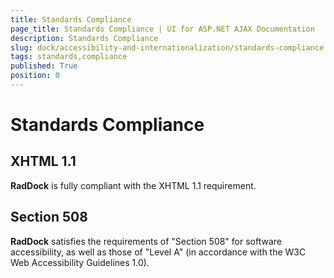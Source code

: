 ```yaml
---
title: Standards Compliance
page_title: Standards Compliance | UI for ASP.NET AJAX Documentation
description: Standards Compliance
slug: dock/accessibility-and-internationalization/standards-compliance
tags: standards,compliance
published: True
position: 0
---
```


# Standards Compliance



## XHTML 1.1

__RadDock__ is fully compliant with the XHTML 1.1 requirement.

## Section 508

__RadDock__ satisfies the requirements of "Section 508" for software accessibility, as well as those of "Level A" (in accordance with the W3C Web Accessibility Guidelines 1.0).
